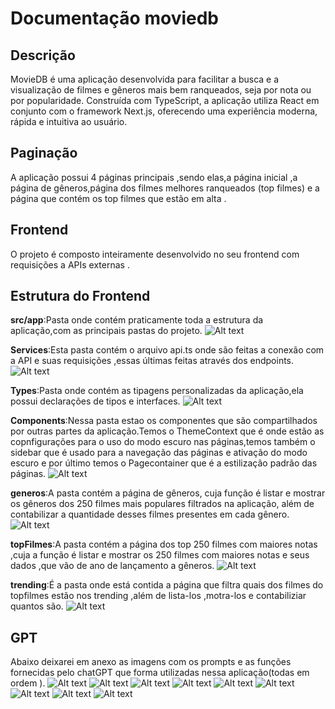# Documentação moviedb
## Descrição 
MovieDB é uma aplicação desenvolvida para facilitar a busca e a visualização de filmes e gêneros mais bem ranqueados, seja por nota ou por popularidade. Construída com TypeScript, a aplicação utiliza React em conjunto com o framework Next.js, oferecendo uma experiência moderna, rápida e intuitiva ao usuário.
## Paginação
 A aplicação possui 4 páginas principais ,sendo elas,a página inicial ,a página de gêneros,página dos filmes melhores ranqueados (top filmes) e a página que contém os top filmes que estão em alta .

 ## Frontend 
 O projeto é composto inteiramente desenvolvido no seu frontend com requisições a APIs externas .

 ## Estrutura do Frontend

 **src/app**:Pasta onde contém praticamente toda a estrutura da aplicação,com as principais pastas do projeto.
  ![Alt text](./Documentation/images/img-2.png)

 **Services**:Esta pasta contém o arquivo api.ts onde são feitas a conexão com a API e suas requisições ,essas últimas feitas através dos endpoints.
 ![Alt text](./Documentation/images/img-1.png)

 **Types**:Pasta onde contém as tipagens personalizadas da aplicação,ela possui declarações de tipos e interfaces.
 ![Alt text](./Documentation/images/img-3.png)

 **Components**:Nessa pasta estao os componentes que são compartilhados por outras partes da aplicação.Temos o ThemeContext que é onde estão as copnfigurações 
 para o uso do modo escuro nas páginas,temos também o sidebar que é usado para a navegação das páginas e ativação do modo escuro e por último temos o Pagecontainer que é a estilização padrão das páginas.
![Alt text](./Documentation/images/img-4.png)

**generos**:A pasta contém a página de gêneros, cuja função é listar e mostrar os gêneros dos 250 filmes mais populares filtrados na aplicação, além de contabilizar a quantidade desses filmes presentes em cada gênero.
![Alt text](./Documentation/images/img-5.png)

**topFilmes**:A pasta contém a página dos top 250 filmes com maiores notas ,cuja a função é listar e mostrar os 250 filmes com maiores notas e seus dados ,que vão de ano de lançamento a gêneros.
![Alt text](./Documentation/images/img-6.png)

**trending**:É a pasta onde está contida a página que filtra quais dos filmes do topfilmes  estão nos trending ,além de lista-los ,motra-los e contabiliziar quantos são.
![Alt text](./Documentation/images/img.png)

## GPT
Abaixo deixarei em anexo as imagens com os prompts e as funções fornecidas pelo chatGPT que forma utilizadas nessa aplicação(todas em ordem ).
![Alt text](./Documentation/images/pergunta-genero-id.png)
![Alt text](./Documentation/images/metodo-genero-por-id.png)
![Alt text](./Documentation/images/pergunta-tirar-duplicada.png)
![Alt text](./Documentation/images/metodo-retirar-duplicada.png)
![Alt text](./Documentation/images/pergunta-calcular-media.png)
![Alt text](./Documentation/images/metodo-para-calcular-a-media.png)
![Alt text](./Documentation/images/pergunta-relembrando.png)
![Alt text](./Documentation/images/relembrando-metodos.png)
![Alt text](./Documentation/images/apresentação.png)


